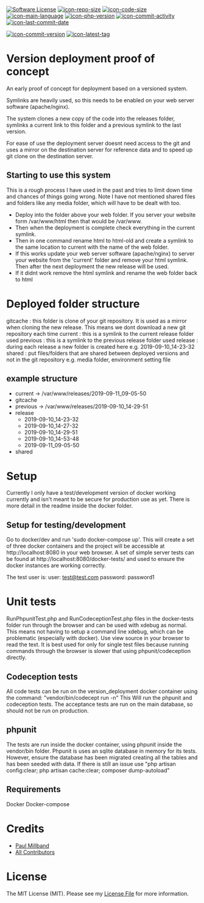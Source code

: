 [![Software License][icon-license]](LICENSE.md)
[![icon-repo-size]](#)
[![icon-code-size]](#)
[![icon-main-language]](#)
[![icon-php-version]](docker/dev/Dockerfile)
[![icon-commit-activity]](../../commits)
[![icon-last-commit-date]](../../commits)


[![icon-commit-version]](../../releases)
[![icon-latest-tag]](../../releases)

# Version deployment proof of concept
An early proof of concept for deployment based on a versioned system.

Symlinks are heavily used, so this needs to be enabled on your web server software (apache/nginx).

The system clones a new copy of the code into the releases folder, symlinks a current link to this folder and a previous
symlink to the last version.

For ease of use the deployment server doesnt need access to the git and uses a mirror on the destination server for
reference data and to speed up git clone on the destination server. 

## Starting to use this system
This is a rough process I have used in the past and tries to limit down time and chances of things going wrong. Note I
have not mentioned shared files and folders like any media folder, which will have to be dealt with too.
- Deploy into the folder above your web folder. If you server your website form /var/www/html then that would be
/var/www.
- Then when the deployment is complete check everything in the current symlink.
- Then in one command rename html to
html-old and create a symlink to the same location to current with the name of the web folder.
- If this works update your web server software (apache/nginx) to server your website from the 'current' folder and
remove your html symlink. Then after the next deployment the new release will be used. 
- If it didnt work remove the html symlink and rename the web folder back to html

# Deployed folder structure
gitcache : this folder is clone of your git repository. It is used as a mirror when cloning the new release. This means we dont download a new git repository each time
current : this is a symlink to the current release folder used
previous : this is a symlink to the previous release folder used
release : during each release a new folder is created here e.g. 2019-09-10_14-23-32
shared : put files/folders that are shared between deployed versions and not in the git repository e.g. media folder, environment setting file

## example structure
- current -> /var/www/releases/2019-09-11_09-05-50
- gitcache
- previous -> /var/www/releases/2019-09-10_14-29-51
- release 
    - 2019-09-10_14-23-32
    - 2019-09-10_14-27-32
    - 2019-09-10_14-29-51
    - 2019-09-10_14-53-48
    - 2019-09-11_09-05-50
- shared

# Setup
Currently I only have a test/development version of docker working currently and isn't meant to be secure for production use as yet. There is more detail in the readme inside the docker folder.

## Setup for testing/development
Go to docker/dev and run 'sudo docker-compose up'. This will create a set of three docker containers and the project will be accessible at http://localhost:8080 in your web browser. A set of simple server tests can be found at http://localhost:8080/docker-tests/ and used to ensure the docker instances are working correctly.

The test user is:
 user: test@test.com
 password: password1

# Unit tests 
RunPhpunitTest.php and RunCodeceptionTest.php files in the docker-tests folder run through the browser and can be used with xdebug as normal. This means not having to setup a command line xdebug, which can be problematic (especially with docker). Use view source in your browser to read the text. It is best used for only for single test files because running commands through the browser is slower that using phpunit/codeception directly.

## Codeception tests
All code tests can be run on the version_deployment docker container using the command: "vendor/bin/codecept run -n"
This Will run the phpunit and codeception tests. The acceptance tests are run on the main database, so should not be run on production.

## phpunit
The tests are run inside the docker container, using phpunit inside the vendor/bin folder. Phpunit is uses an sqlite database in memory for its tests. However, ensure the database has been migrated creating all the tables and has been seeded with data. If there is still an issue use "php artisan config:clear; php artisan cache:clear; composer dump-autoload"

## Requirements
Docker
Docker-compose

# Credits

- [Paul Millband][link-author]
- [All Contributors][link-contributors]

# License

The MIT License (MIT). Please see my [License File](LICENSE.md) for more information.

[icon-license]: https://img.shields.io/badge/license-MIT-brightgreen.svg?style=flat-square
[icon-repo-size]: https://img.shields.io/github/repo-size/yorick2/versioned-deployment
[icon-code-size]: https://img.shields.io/github/languages/code-size/yorick2/versioned-deployment
[icon-main-language]: https://img.shields.io/github/languages/top/yorick2/versioned-deployment
[icon-commit-version]: https://img.shields.io/github/release/yorick2/versioned-deployment
[icon-latest-tag]: https://img.shields.io/github/tag-pre/yorick2/versioned-deployment
[icon-php-version]: https://img.shields.io/badge/PHP-7.2-blue
[icon-commit-activity]: https://img.shields.io/github/commit-activity/m/yorick2/versioned-deployment
[icon-last-commit-date]: https://img.shields.io/github/last-commit/yorick2/versioned-deployment
[link-author]: https://github.com/yorick2
[link-contributors]: ../../contributors
